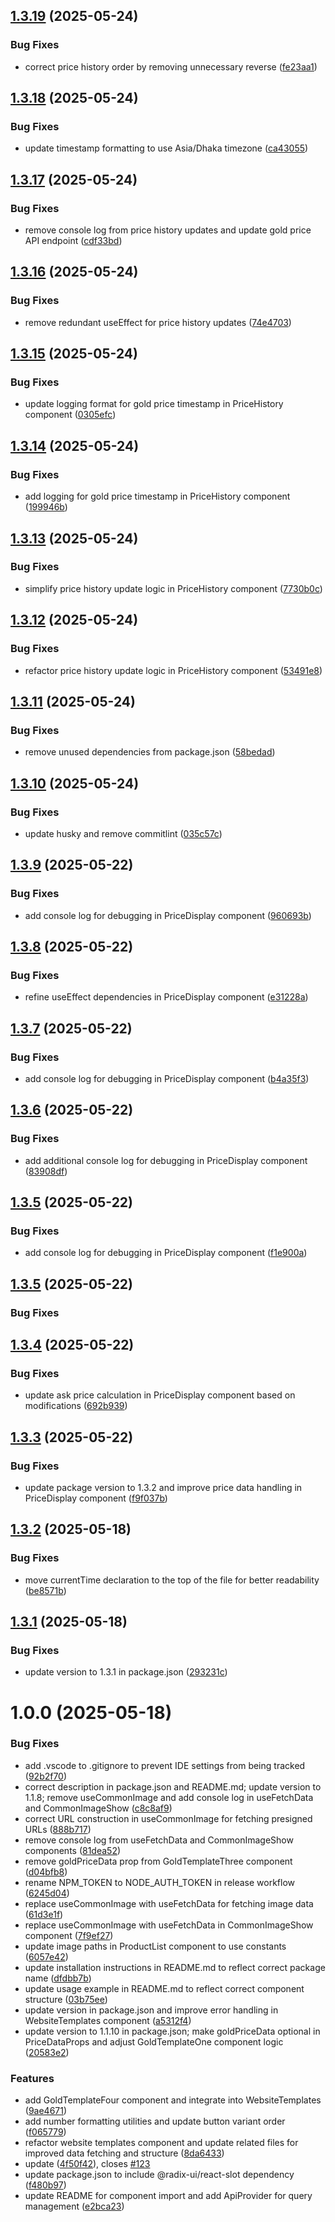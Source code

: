 ## [1.3.19](https://github.com/salehshakib/website-template-package/compare/v1.3.18...v1.3.19) (2025-05-24)


### Bug Fixes

* correct price history order by removing unnecessary reverse ([fe23aa1](https://github.com/salehshakib/website-template-package/commit/fe23aa1e742e3e093b85c20d88745302970d3b2d))

## [1.3.18](https://github.com/salehshakib/website-template-package/compare/v1.3.17...v1.3.18) (2025-05-24)


### Bug Fixes

* update timestamp formatting to use Asia/Dhaka timezone ([ca43055](https://github.com/salehshakib/website-template-package/commit/ca43055b4ac5320c34435b6b6cd4ea6d09dd38ef))

## [1.3.17](https://github.com/salehshakib/website-template-package/compare/v1.3.16...v1.3.17) (2025-05-24)


### Bug Fixes

* remove console log from price history updates and update gold price API endpoint ([cdf33bd](https://github.com/salehshakib/website-template-package/commit/cdf33bd8ab260f759e4fc739c8df9e68a4499206))

## [1.3.16](https://github.com/salehshakib/website-template-package/compare/v1.3.15...v1.3.16) (2025-05-24)


### Bug Fixes

* remove redundant useEffect for price history updates ([74e4703](https://github.com/salehshakib/website-template-package/commit/74e470376b67ffcb024ded729875ef209e566de5))

## [1.3.15](https://github.com/salehshakib/website-template-package/compare/v1.3.14...v1.3.15) (2025-05-24)


### Bug Fixes

* update logging format for gold price timestamp in PriceHistory component ([0305efc](https://github.com/salehshakib/website-template-package/commit/0305efc32edabdcf644e6f8e85b0aade7f485189))

## [1.3.14](https://github.com/salehshakib/website-template-package/compare/v1.3.13...v1.3.14) (2025-05-24)


### Bug Fixes

* add logging for gold price timestamp in PriceHistory component ([199946b](https://github.com/salehshakib/website-template-package/commit/199946bfcc57dafabaf744a0ed381b58a08fd450))

## [1.3.13](https://github.com/salehshakib/website-template-package/compare/v1.3.12...v1.3.13) (2025-05-24)


### Bug Fixes

* simplify price history update logic in PriceHistory component ([7730b0c](https://github.com/salehshakib/website-template-package/commit/7730b0cbfbfc8ab8f447668da52a6260f747ffdb))

## [1.3.12](https://github.com/salehshakib/website-template-package/compare/v1.3.11...v1.3.12) (2025-05-24)


### Bug Fixes

* refactor price history update logic in PriceHistory component ([53491e8](https://github.com/salehshakib/website-template-package/commit/53491e864f897c26a3ac714f36b32ddaf62fb0b4))

## [1.3.11](https://github.com/salehshakib/website-template-package/compare/v1.3.10...v1.3.11) (2025-05-24)


### Bug Fixes

* remove unused dependencies from package.json ([58bedad](https://github.com/salehshakib/website-template-package/commit/58bedade7c1283a7cfe47517ad8383eeadb81785))

## [1.3.10](https://github.com/salehshakib/website-template-package/compare/v1.3.9...v1.3.10) (2025-05-24)


### Bug Fixes

* update husky and remove commitlint ([035c57c](https://github.com/salehshakib/website-template-package/commit/035c57c48c14ac090ffff7b5cd049ec4b8aaaeec))

## [1.3.9](https://github.com/salehshakib/website-template-package/compare/v1.3.8...v1.3.9) (2025-05-22)


### Bug Fixes

* add console log for debugging in PriceDisplay component ([960693b](https://github.com/salehshakib/website-template-package/commit/960693b1c794839bc49d701b22e84ac9366f1a5a))

## [1.3.8](https://github.com/salehshakib/website-template-package/compare/v1.3.7...v1.3.8) (2025-05-22)


### Bug Fixes

* refine useEffect dependencies in PriceDisplay component ([e31228a](https://github.com/salehshakib/website-template-package/commit/e31228ab6e53d4bed1c8c12301f96ca14d7714ad))

## [1.3.7](https://github.com/salehshakib/website-template-package/compare/v1.3.6...v1.3.7) (2025-05-22)


### Bug Fixes

* add console log for debugging in PriceDisplay component ([b4a35f3](https://github.com/salehshakib/website-template-package/commit/b4a35f37a7ea647d32a72e399c21f6a94293dc59))

## [1.3.6](https://github.com/salehshakib/website-template-package/compare/v1.3.5...v1.3.6) (2025-05-22)


### Bug Fixes

* add additional console log for debugging in PriceDisplay component ([83908df](https://github.com/salehshakib/website-template-package/commit/83908dff24d4590e91e187071ca1bb5948d8b705))

## [1.3.5](https://github.com/salehshakib/website-template-package/compare/v1.3.4...v1.3.5) (2025-05-22)


### Bug Fixes

* add console log for debugging in PriceDisplay component ([f1e900a](https://github.com/salehshakib/website-template-package/commit/f1e900a448c4d77ee3f38a81b1d4b96f499447d8))

## [1.3.5](https://github.com/salehshakib/website-template-package/compare/v1.3.4...v1.3.5) (2025-05-22)

### Bug Fixes

## [1.3.4](https://github.com/salehshakib/website-template-package/compare/v1.3.3...v1.3.4) (2025-05-22)

### Bug Fixes

- update ask price calculation in PriceDisplay component based on modifications ([692b939](https://github.com/salehshakib/website-template-package/commit/692b9390f38458ed320a8d0bd958714490411e61))

## [1.3.3](https://github.com/salehshakib/website-template-package/compare/v1.3.2...v1.3.3) (2025-05-22)

### Bug Fixes

- update package version to 1.3.2 and improve price data handling in PriceDisplay component ([f9f037b](https://github.com/salehshakib/website-template-package/commit/f9f037b634a1feb1db5ffa24dab9093819e630eb))

## [1.3.2](https://github.com/salehshakib/website-template-package/compare/v1.3.1...v1.3.2) (2025-05-18)

### Bug Fixes

- move currentTime declaration to the top of the file for better readability ([be8571b](https://github.com/salehshakib/website-template-package/commit/be8571b2f30626ee32518208fb39785ae90a3179))

## [1.3.1](https://github.com/salehshakib/website-template-package/compare/v1.3.0...v1.3.1) (2025-05-18)

### Bug Fixes

- update version to 1.3.1 in package.json ([293231c](https://github.com/salehshakib/website-template-package/commit/293231cc0e22e5374383cf05078d1f557a991abf))

# 1.0.0 (2025-05-18)

### Bug Fixes

- add .vscode to .gitignore to prevent IDE settings from being tracked ([92b2f70](https://github.com/salehshakib/website-template-package/commit/92b2f7010cd6d0ffe1d85805266e97ae90adbc46))
- correct description in package.json and README.md; update version to 1.1.8; remove useCommonImage and add console log in useFetchData and CommonImageShow ([c8c8af9](https://github.com/salehshakib/website-template-package/commit/c8c8af9845b2615268d09531e820a71a874a6e57))
- correct URL construction in useCommonImage for fetching presigned URLs ([888b717](https://github.com/salehshakib/website-template-package/commit/888b7170467b722bb5db49fc304db31378bce5f7))
- remove console log from useFetchData and CommonImageShow components ([81dea52](https://github.com/salehshakib/website-template-package/commit/81dea52b013f6912fd9abdbe8a65e0a79596f067))
- remove goldPriceData prop from GoldTemplateThree component ([d04bfb8](https://github.com/salehshakib/website-template-package/commit/d04bfb8de6099ba3de2268f8e0ed600f13c3e37c))
- rename NPM_TOKEN to NODE_AUTH_TOKEN in release workflow ([6245d04](https://github.com/salehshakib/website-template-package/commit/6245d04578ba9d38c834a5245a9e78eec85af787))
- replace useCommonImage with useFetchData for fetching image data ([61d3e1f](https://github.com/salehshakib/website-template-package/commit/61d3e1f97b72c98d48c158d73d772a3e0cbb0773))
- replace useCommonImage with useFetchData in CommonImageShow component ([7f9ef27](https://github.com/salehshakib/website-template-package/commit/7f9ef276b7fae806777eb3ea192d7f4bd37051bf))
- update image paths in ProductList component to use constants ([6057e42](https://github.com/salehshakib/website-template-package/commit/6057e42c5dd557d167a0782be329616d1607ac94))
- update installation instructions in README.md to reflect correct package name ([dfdbb7b](https://github.com/salehshakib/website-template-package/commit/dfdbb7be9cf71f2f2e89ef27f4ed3a1d259e14f6))
- update usage example in README.md to reflect correct component structure ([03b75ee](https://github.com/salehshakib/website-template-package/commit/03b75eea4d6dbadeb0f6b38abad556664bc4360d))
- update version in package.json and improve error handling in WebsiteTemplates component ([a5312f4](https://github.com/salehshakib/website-template-package/commit/a5312f40541eca9775a7a3609acd937b7562b94e))
- update version to 1.1.10 in package.json; make goldPriceData optional in PriceDataProps and adjust GoldTemplateOne component logic ([20583e2](https://github.com/salehshakib/website-template-package/commit/20583e21f40c985bc743cccc4d41d5528f37bdd6))

### Features

- add GoldTemplateFour component and integrate into WebsiteTemplates ([9ae4671](https://github.com/salehshakib/website-template-package/commit/9ae4671817d5c6c02f5ec74ec36408f2475b7d8a))
- add number formatting utilities and update button variant order ([f065779](https://github.com/salehshakib/website-template-package/commit/f065779a0d7d3d9a1464303d655fd29d6d774cf7))
- refactor website templates component and update related files for improved data fetching and structure ([8da6433](https://github.com/salehshakib/website-template-package/commit/8da6433a0a41871871c1dde48d6f7a2dc0c7ebe8))
- update ([4f50f42](https://github.com/salehshakib/website-template-package/commit/4f50f4286aca12d2b372efafa8b545f259f669d4)), closes [#123](https://github.com/salehshakib/website-template-package/issues/123)
- update package.json to include @radix-ui/react-slot dependency ([f480b97](https://github.com/salehshakib/website-template-package/commit/f480b97efa3f24d23415f823d3f6ebce8af8e877))
- update README for component import and add ApiProvider for query management ([e2bca23](https://github.com/salehshakib/website-template-package/commit/e2bca23f4b313ef9e376408acd5e2f3bd5715412))
